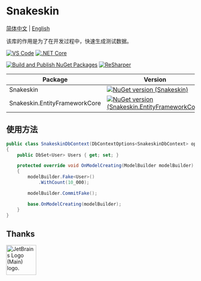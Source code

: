 # Snakeskin

[简体中文](README.MD) | [English](README_en.MD)

该库的作用是为了在开发过程中，快速生成测试数据。

[![VS Code](https://img.shields.io/badge/VS%20Code-007ACC?style=for-the-badge&logo=visual-studio-code&logoColor=white)](https://code.visualstudio.com/)
[![.NET Core](https://img.shields.io/badge/.NET%20Core-512BD4?style=for-the-badge&logo=.net&logoColor=white)](https://dotnet.microsoft.com/)

[![Build and Publish NuGet Packages](https://github.com/wosledon/Snakeskin/actions/workflows/main.yml/badge.svg?branch=master)](https://github.com/wosledon/Snakeskin/actions/workflows/main.yml)
[![ReSharper](https://img.shields.io/badge/ReSharper-Enabled-brightgreen.svg)](https://www.jetbrains.com/resharper/)

| Package | Version | Downloads |
|---------|---------|-----------|
| Snakeskin | [![NuGet version (Snakeskin)](https://img.shields.io/nuget/v/Snakeskin.svg)](https://www.nuget.org/packages/Snakeskin/) | [![NuGet downloads (Snakeskin)](https://img.shields.io/nuget/dt/Snakeskin.svg)](https://www.nuget.org/packages/Snakeskin/) |
| Snakeskin.EntityFrameworkCore | [![NuGet version (Snakeskin.EntityFrameworkCore)](https://img.shields.io/nuget/v/Snakeskin.EntityFrameworkCore.svg)](https://www.nuget.org/packages/Snakeskin.EntityFrameworkCore/) | [![NuGet downloads (Snakeskin.EntityFrameworkCore)](https://img.shields.io/nuget/dt/Snakeskin.EntityFrameworkCore.svg)](https://www.nuget.org/packages/Snakeskin.EntityFrameworkCore/) |

## 使用方法

```csharp
public class SnakeskinDbContext(DbContextOptions<SnakeskinDbContext> options) : DbContext(options)
{
    public DbSet<User> Users { get; set; }

    protected override void OnModelCreating(ModelBuilder modelBuilder)
    {
        modelBuilder.Fake<User>()
            .WithCount(10_000);

        modelBuilder.CommitFake();

        base.OnModelCreating(modelBuilder);
    }
}
```

## Thanks

<a href="https://jb.gg/OpenSourceSupport">
    <img height="80px" src="https://resources.jetbrains.com/storage/products/company/brand/logos/jb_beam.png" alt="JetBrains Logo (Main) logo.">
</a>